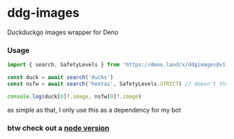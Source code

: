 # ddg-images
Duckduckgo images wrapper for Deno


### Usage

```ts
import { search, SafetyLevels } from 'https://deno.land/x/ddgimages@v1.0.0/mod.ts'

const duck = await search('ducks')
const nsfw = await search('hentai', SafetyLevels.STRICT) // doesn't throws any NSFW result

console.log(duck[0]?.image, nsfw[0]?.image)

```

as simple as that, I only use this as a dependency for my bot


### btw check out a [node version](https://www.npmjs.com/package/ddgimages-node)
